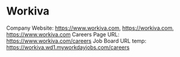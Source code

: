# Workiva

Company Website: https://www.workiva.com, https://workiva.com, https://www.workiva.com
Careers Page URL: https://www.workiva.com/careers
Job Board URL temp: https://workiva.wd1.myworkdayjobs.com/careers